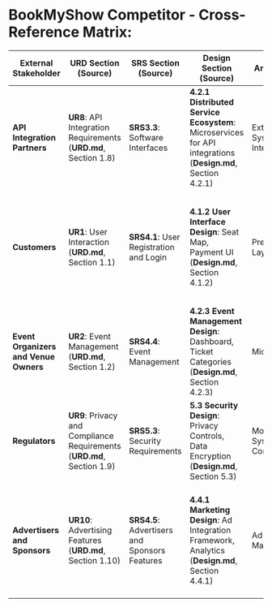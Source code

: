 # BookMyShow Competitor - Cross-Reference Matrix:

| **External Stakeholder**        | **URD Section (Source)**                                               | **SRS Section (Source)**                                              | **Design Section (Source)**                                               | **Architecture**                                                | **Test**                                                                          |
|----------------------------------|------------------------------------------------------------------------|------------------------------------------------------------------------|-----------------------------------------------------------------------------|----------------------------------------------------------------|--------------------------------------------------------------------------------|
| **API Integration Partners**    | **UR8**: API Integration Requirements (**URD.md**, Section 1.8)        | **SRS3.3**: Software Interfaces                                        | **4.2.1 Distributed Service Ecosystem**: Microservices for API integrations (**Design.md**, Section 4.2.1) | External Systems Integration                                  | API Integration Testing: Payment Gateway (**Test.md**, Test 5) |
| **Customers**                   | **UR1**: User Interaction (**URD.md**, Section 1.1)                   | **SRS4.1**: User Registration and Login                               | **4.1.2 User Interface Design**: Seat Map, Payment UI (**Design.md**, Section 4.1.2) | Presentation Layer                                            | Functional Testing: User Registration (**Test.md**, Test 1), Login (**Test.md**, Test 2), Booking (**Test.md**, Test 4), Payment (**Test.md**, Test 5) |
| **Event Organizers and Venue Owners** | **UR2**: Event Management (**URD.md**, Section 1.2)                   | **SRS4.4**: Event Management                                          | **4.2.3 Event Management Design**: Dashboard, Ticket Categories (**Design.md**, Section 4.2.3) | Microservices                                                | Functional Testing: Event and movie Management (**Test.md**, Test 3)  |
| **Regulators**                  | **UR9**: Privacy and Compliance Requirements (**URD.md**, Section 1.9) | **SRS5.3**: Security Requirements                                     | **5.3 Security Design**: Privacy Controls, Data Encryption (**Design.md**, Section 5.3) | Modular System Components                                   | Security Compliance Testing Scenario (**Test.md**, Test 8)       |
| **Advertisers and Sponsors**    | **UR10**: Advertising Features (**URD.md**, Section 1.10)             | **SRS4.5**: Advertisers and Sponsors Features                         | **4.4.1 Marketing Design**: Ad Integration Framework, Analytics (**Design.md**, Section 4.4.1) | Ad Campaign Management                                       | Campaign Testing: Targeting Accuracy (**Test.md**, Test 10), Advertisement and Banner visiblity **Test.md**, (Test 9) |

